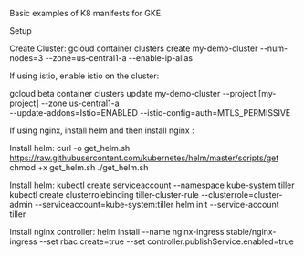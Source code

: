 Basic examples of K8 manifests for GKE.

Setup


Create Cluster:
gcloud container clusters create my-demo-cluster --num-nodes=3 --zone=us-central1-a --enable-ip-alias


If using istio, enable istio on the cluster:

gcloud beta container clusters update my-demo-cluster --project [my-project] --zone us-central1-a\
    --update-addons=Istio=ENABLED --istio-config=auth=MTLS_PERMISSIVE


If using nginx, install helm and then install nginx :

Install helm:
curl -o get_helm.sh https://raw.githubusercontent.com/kubernetes/helm/master/scripts/get
chmod +x get_helm.sh
./get_helm.sh

Install helm:
kubectl create serviceaccount --namespace kube-system tiller
kubectl create clusterrolebinding tiller-cluster-rule --clusterrole=cluster-admin --serviceaccount=kube-system:tiller
helm init --service-account tiller

Install nginx controller:
helm install --name nginx-ingress stable/nginx-ingress --set rbac.create=true --set controller.publishService.enabled=true



